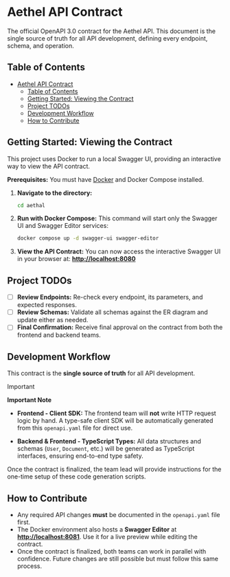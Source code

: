 # Aethel API Contract

The official OpenAPI 3.0 contract for the Aethel API. This document is the single source of truth for all API development, defining every endpoint, schema, and operation.

## Table of Contents

- [Aethel API Contract](#aethel-api-contract)
  - [Table of Contents](#table-of-contents)
  - [Getting Started: Viewing the Contract](#getting-started-viewing-the-contract)
  - [Project TODOs](#project-todos)
  - [Development Workflow](#development-workflow)
  - [How to Contribute](#how-to-contribute)

## Getting Started: Viewing the Contract

This project uses Docker to run a local Swagger UI, providing an interactive way to view the API contract.

**Prerequisites:** You must have [Docker](https://www.docker.com/) and Docker Compose installed.

1.  **Navigate to the directory:**

    ```sh
    cd aethal
    ```

2.  **Run with Docker Compose:**
    This command will start only the Swagger UI and Swagger Editor services:

    ```sh
    docker compose up -d swagger-ui swagger-editor
    ```

3.  **View the API Contract:**
    You can now access the interactive Swagger UI in your browser at:
    **[http://localhost:8080](http://localhost:8080)**
    
## Project TODOs

- [ ] **Review Endpoints:** Re-check every endpoint, its parameters, and expected responses.
- [ ] **Review Schemas:** Validate all schemas against the ER diagram and update either as needed.
- [ ] **Final Confirmation:** Receive final approval on the contract from both the frontend and backend teams.

## Development Workflow

This contract is the **single source of truth** for all API development.

> [!IMPORTANT]
>
> **Important Note**

- **Frontend - Client SDK:**
  The frontend team will **not** write HTTP request logic by hand. A type-safe client SDK will be automatically generated from this `openapi.yaml` file for direct use.

- **Backend & Frontend - TypeScript Types:**
  All data structures and schemas (`User`, `Document`, etc.) will be generated as TypeScript interfaces, ensuring end-to-end type safety.

Once the contract is finalized, the team lead will provide instructions for the one-time setup of these code generation scripts.

## How to Contribute

- Any required API changes **must** be documented in the `openapi.yaml` file first.
- The Docker environment also hosts a **Swagger Editor** at **[http://localhost:8081](http://localhost:8081)**. Use it for a live preview while editing the contract.
- Once the contract is finalized, both teams can work in parallel with confidence. Future changes are still possible but must follow this same process.
